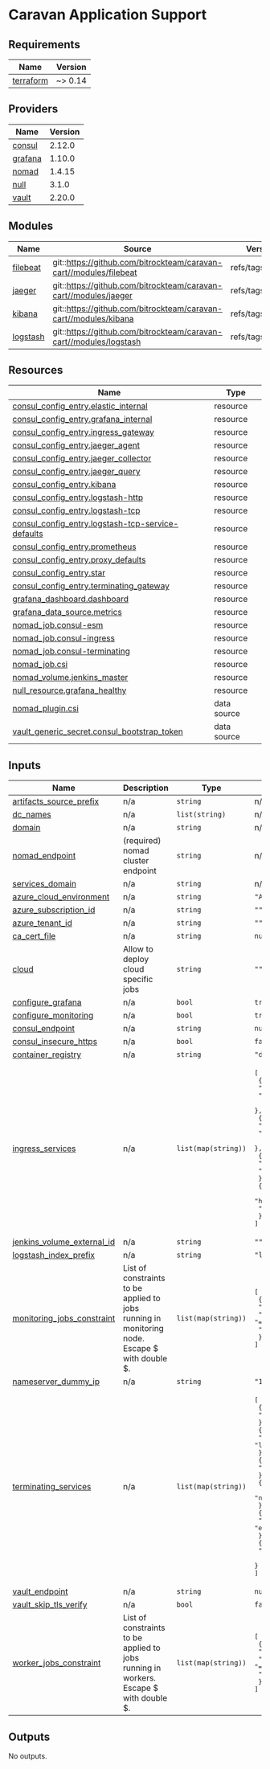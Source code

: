 # Caravan Application Support

<!-- BEGINNING OF PRE-COMMIT-TERRAFORM DOCS HOOK -->
## Requirements

| Name | Version |
|------|---------|
| <a name="requirement_terraform"></a> [terraform](#requirement\_terraform) | ~> 0.14 |

## Providers

| Name | Version |
|------|---------|
| <a name="provider_consul"></a> [consul](#provider\_consul) | 2.12.0 |
| <a name="provider_grafana"></a> [grafana](#provider\_grafana) | 1.10.0 |
| <a name="provider_nomad"></a> [nomad](#provider\_nomad) | 1.4.15 |
| <a name="provider_null"></a> [null](#provider\_null) | 3.1.0 |
| <a name="provider_vault"></a> [vault](#provider\_vault) | 2.20.0 |

## Modules

| Name | Source | Version |
|------|--------|---------|
| <a name="module_filebeat"></a> [filebeat](#module\_filebeat) | git::https://github.com/bitrockteam/caravan-cart//modules/filebeat | refs/tags/v0.3.7 |
| <a name="module_jaeger"></a> [jaeger](#module\_jaeger) | git::https://github.com/bitrockteam/caravan-cart//modules/jaeger | refs/tags/v0.4.5 |
| <a name="module_kibana"></a> [kibana](#module\_kibana) | git::https://github.com/bitrockteam/caravan-cart//modules/kibana | refs/tags/v0.3.7 |
| <a name="module_logstash"></a> [logstash](#module\_logstash) | git::https://github.com/bitrockteam/caravan-cart//modules/logstash | refs/tags/v0.3.7 |

## Resources

| Name | Type |
|------|------|
| [consul_config_entry.elastic_internal](https://registry.terraform.io/providers/hashicorp/consul/latest/docs/resources/config_entry) | resource |
| [consul_config_entry.grafana_internal](https://registry.terraform.io/providers/hashicorp/consul/latest/docs/resources/config_entry) | resource |
| [consul_config_entry.ingress_gateway](https://registry.terraform.io/providers/hashicorp/consul/latest/docs/resources/config_entry) | resource |
| [consul_config_entry.jaeger_agent](https://registry.terraform.io/providers/hashicorp/consul/latest/docs/resources/config_entry) | resource |
| [consul_config_entry.jaeger_collector](https://registry.terraform.io/providers/hashicorp/consul/latest/docs/resources/config_entry) | resource |
| [consul_config_entry.jaeger_query](https://registry.terraform.io/providers/hashicorp/consul/latest/docs/resources/config_entry) | resource |
| [consul_config_entry.kibana](https://registry.terraform.io/providers/hashicorp/consul/latest/docs/resources/config_entry) | resource |
| [consul_config_entry.logstash-http](https://registry.terraform.io/providers/hashicorp/consul/latest/docs/resources/config_entry) | resource |
| [consul_config_entry.logstash-tcp](https://registry.terraform.io/providers/hashicorp/consul/latest/docs/resources/config_entry) | resource |
| [consul_config_entry.logstash-tcp-service-defaults](https://registry.terraform.io/providers/hashicorp/consul/latest/docs/resources/config_entry) | resource |
| [consul_config_entry.prometheus](https://registry.terraform.io/providers/hashicorp/consul/latest/docs/resources/config_entry) | resource |
| [consul_config_entry.proxy_defaults](https://registry.terraform.io/providers/hashicorp/consul/latest/docs/resources/config_entry) | resource |
| [consul_config_entry.star](https://registry.terraform.io/providers/hashicorp/consul/latest/docs/resources/config_entry) | resource |
| [consul_config_entry.terminating_gateway](https://registry.terraform.io/providers/hashicorp/consul/latest/docs/resources/config_entry) | resource |
| [grafana_dashboard.dashboard](https://registry.terraform.io/providers/grafana/grafana/latest/docs/resources/dashboard) | resource |
| [grafana_data_source.metrics](https://registry.terraform.io/providers/grafana/grafana/latest/docs/resources/data_source) | resource |
| [nomad_job.consul-esm](https://registry.terraform.io/providers/hashicorp/nomad/latest/docs/resources/job) | resource |
| [nomad_job.consul-ingress](https://registry.terraform.io/providers/hashicorp/nomad/latest/docs/resources/job) | resource |
| [nomad_job.consul-terminating](https://registry.terraform.io/providers/hashicorp/nomad/latest/docs/resources/job) | resource |
| [nomad_job.csi](https://registry.terraform.io/providers/hashicorp/nomad/latest/docs/resources/job) | resource |
| [nomad_volume.jenkins_master](https://registry.terraform.io/providers/hashicorp/nomad/latest/docs/resources/volume) | resource |
| [null_resource.grafana_healthy](https://registry.terraform.io/providers/hashicorp/null/latest/docs/resources/resource) | resource |
| [nomad_plugin.csi](https://registry.terraform.io/providers/hashicorp/nomad/latest/docs/data-sources/plugin) | data source |
| [vault_generic_secret.consul_bootstrap_token](https://registry.terraform.io/providers/hashicorp/vault/latest/docs/data-sources/generic_secret) | data source |

## Inputs

| Name | Description | Type | Default | Required |
|------|-------------|------|---------|:--------:|
| <a name="input_artifacts_source_prefix"></a> [artifacts\_source\_prefix](#input\_artifacts\_source\_prefix) | n/a | `string` | n/a | yes |
| <a name="input_dc_names"></a> [dc\_names](#input\_dc\_names) | n/a | `list(string)` | n/a | yes |
| <a name="input_domain"></a> [domain](#input\_domain) | n/a | `string` | n/a | yes |
| <a name="input_nomad_endpoint"></a> [nomad\_endpoint](#input\_nomad\_endpoint) | (required) nomad cluster endpoint | `string` | n/a | yes |
| <a name="input_services_domain"></a> [services\_domain](#input\_services\_domain) | n/a | `string` | n/a | yes |
| <a name="input_azure_cloud_environment"></a> [azure\_cloud\_environment](#input\_azure\_cloud\_environment) | n/a | `string` | `"AzurePublicCloud"` | no |
| <a name="input_azure_subscription_id"></a> [azure\_subscription\_id](#input\_azure\_subscription\_id) | n/a | `string` | `""` | no |
| <a name="input_azure_tenant_id"></a> [azure\_tenant\_id](#input\_azure\_tenant\_id) | n/a | `string` | `""` | no |
| <a name="input_ca_cert_file"></a> [ca\_cert\_file](#input\_ca\_cert\_file) | n/a | `string` | `null` | no |
| <a name="input_cloud"></a> [cloud](#input\_cloud) | Allow to deploy cloud specific jobs | `string` | `""` | no |
| <a name="input_configure_grafana"></a> [configure\_grafana](#input\_configure\_grafana) | n/a | `bool` | `true` | no |
| <a name="input_configure_monitoring"></a> [configure\_monitoring](#input\_configure\_monitoring) | n/a | `bool` | `true` | no |
| <a name="input_consul_endpoint"></a> [consul\_endpoint](#input\_consul\_endpoint) | n/a | `string` | `null` | no |
| <a name="input_consul_insecure_https"></a> [consul\_insecure\_https](#input\_consul\_insecure\_https) | n/a | `bool` | `false` | no |
| <a name="input_container_registry"></a> [container\_registry](#input\_container\_registry) | n/a | `string` | `"docker.io"` | no |
| <a name="input_ingress_services"></a> [ingress\_services](#input\_ingress\_services) | n/a | `list(map(string))` | <pre>[<br>  {<br>    "host": "jaeger",<br>    "name": "jaeger-query"<br>  },<br>  {<br>    "host": "grafana",<br>    "name": "grafana-internal"<br>  },<br>  {<br>    "host": "kibana",<br>    "name": "kibana"<br>  },<br>  {<br>    "host": "prometheus",<br>    "name": "prometheus"<br>  }<br>]</pre> | no |
| <a name="input_jenkins_volume_external_id"></a> [jenkins\_volume\_external\_id](#input\_jenkins\_volume\_external\_id) | n/a | `string` | `""` | no |
| <a name="input_logstash_index_prefix"></a> [logstash\_index\_prefix](#input\_logstash\_index\_prefix) | n/a | `string` | `"logs-"` | no |
| <a name="input_monitoring_jobs_constraint"></a> [monitoring\_jobs\_constraint](#input\_monitoring\_jobs\_constraint) | List of constraints to be applied to jobs running in monitoring node. Escape $ with double $. | `list(map(string))` | <pre>[<br>  {<br>    "attribute": "${meta.nodeType}",<br>    "operator": "=",<br>    "value": "monitoring"<br>  }<br>]</pre> | no |
| <a name="input_nameserver_dummy_ip"></a> [nameserver\_dummy\_ip](#input\_nameserver\_dummy\_ip) | n/a | `string` | `"192.168.0.1"` | no |
| <a name="input_terminating_services"></a> [terminating\_services](#input\_terminating\_services) | n/a | `list(map(string))` | <pre>[<br>  {<br>    "name": "logstash-tcp"<br>  },<br>  {<br>    "name": "logstash-http"<br>  },<br>  {<br>    "name": "jaeger-query"<br>  },<br>  {<br>    "name": "grafana-internal"<br>  },<br>  {<br>    "name": "elastic-internal"<br>  },<br>  {<br>    "name": "prometheus"<br>  }<br>]</pre> | no |
| <a name="input_vault_endpoint"></a> [vault\_endpoint](#input\_vault\_endpoint) | n/a | `string` | `null` | no |
| <a name="input_vault_skip_tls_verify"></a> [vault\_skip\_tls\_verify](#input\_vault\_skip\_tls\_verify) | n/a | `bool` | `false` | no |
| <a name="input_worker_jobs_constraint"></a> [worker\_jobs\_constraint](#input\_worker\_jobs\_constraint) | List of constraints to be applied to jobs running in workers. Escape $ with double $. | `list(map(string))` | <pre>[<br>  {<br>    "attribute": "${meta.nodeType}",<br>    "operator": "=",<br>    "value": "worker"<br>  }<br>]</pre> | no |

## Outputs

No outputs.
<!-- END OF PRE-COMMIT-TERRAFORM DOCS HOOK -->
